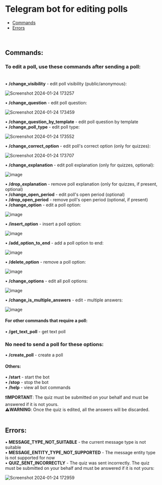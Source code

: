 # Telegram bot for editing polls

* [Commands](#commands)
* [Errors](#errors)
<br/>

## Commands:

### To edit a poll, use these commands after sending a poll:<br/><br/>

• **/change_visibility** - edit poll visibility (public/anonymous):<br/>

![Screenshot 2024-01-24 173257](https://github.com/Kurulko/Poll-Editor-Bot/assets/95112563/36b5bdbd-304d-4120-b47b-2b053c7caad1)

• **/change_question** - edit poll question:<br/>

![Screenshot 2024-01-24 173459](https://github.com/Kurulko/Poll-Editor-Bot/assets/95112563/1fcd516b-c1a0-43c7-a257-54445e56de65)

• **/change_question_by_template** - edit poll question by template<br/>
• **/change_poll_type** - edit poll type:<br/>

 ![Screenshot 2024-01-24 173552](https://github.com/Kurulko/Poll-Editor-Bot/assets/95112563/8b21f00e-a3f9-421d-8fae-cc8f8ebf548f)

• **/change_correct_option** - edit poll's correct option (only for quizzes):<br/>

![Screenshot 2024-01-24 173707](https://github.com/Kurulko/Poll-Editor-Bot/assets/95112563/558fed21-dc5a-41c7-9371-feaa1f960cbe)

• **/change_explanation** - edit poll explanation (only for quizzes, optional):<br/>

![image](https://github.com/Kurulko/Poll-Editor-Bot/assets/95112563/959a1ea0-fc07-4f47-a6fe-a135e1c7dd52)

• **/drop_explanation** - remove poll explanation (only for quizzes, if present, optional)<br/>
• **/change_open_period** - edit poll's open period (optional)<br/>
• **/drop_open_period** - remove poll's open period (optional, if present)<br/>
• **/change_option** - edit a poll option:<br/>

![image](https://github.com/Kurulko/Poll-Editor-Bot/assets/95112563/bf6f12e5-86b5-4369-927f-92bbe4aba857)

• **/insert_option** - insert a poll option:<br/>

![image](https://github.com/Kurulko/Poll-Editor-Bot/assets/95112563/bd5024a0-6f0e-4879-89b1-a57cc7444882)

• **/add_option_to_end** - add a poll option to end:<br/>

![image](https://github.com/Kurulko/Poll-Editor-Bot/assets/95112563/69c60076-8657-474f-977c-282162d0a6a8)

• **/delete_option** - remove a poll option:<br/>

![image](https://github.com/Kurulko/Poll-Editor-Bot/assets/95112563/a69f23d4-2dde-4d8c-8e1e-3f0c6f841846)

• **/change_options** - edit all poll options:<br/>

![image](https://github.com/Kurulko/Poll-Editor-Bot/assets/95112563/94249b41-a7f7-48ed-9d41-bbca810aaca5)

• **/change_is_multiple_answers** - edit - multiple answers:<br/>

![image](https://github.com/Kurulko/Poll-Editor-Bot/assets/95112563/719187ac-0896-4f2c-bb0a-453d1859d05f)

#### For other commands that require a poll:

• **/get_text_poll** - get text poll<br/>

### No need to send a poll for these options:

• **/create_poll** - create a poll<br/>

#### Others:

• **/start** - start the bot<br/>
• **/stop** - stop the bot<br/>
• **/help** - view all bot commands<br/>

❗️**IMPORTANT**: The quiz must be submitted on your behalf and must be answered if it is not yours.<br/>
⚠️**WARNING**: Once the quiz is edited, all the answers will be discarded.<br/>
<br/>

## Errors:

• **MESSAGE_TYPE_NOT_SUITABLE** - the current message type is not suitable<br/>
• **MESSAGE_ENTITY_TYPE_NOT_SUPPORTED** - The message entity type is not supported for now<br/>
• **QUIZ_SENT_INCORRECTLY** - The quiz was sent incorrectly. The quiz must be submitted on your behalf and must be answered if it is not yours:<br/>

![Screenshot 2024-01-24 172959](https://github.com/Kurulko/Poll-Editor-Bot/assets/95112563/c879a351-4a88-4f0a-bc6f-b772abc32179)
